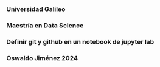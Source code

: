 ### Universidad Galileo
### Maestría en Data Science
### Definir git y github en un notebook de jupyter lab
### Oswaldo Jiménez 2024
